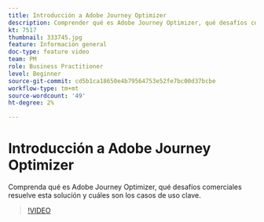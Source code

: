 ```yaml
---
title: Introducción a Adobe Journey Optimizer
description: Comprender qué es Adobe Journey Optimizer, qué desafíos comerciales resuelve esta solución y cuáles son los casos de uso clave.
kt: 7517
thumbnail: 333745.jpg
feature: Información general
doc-type: feature video
team: PM
role: Business Practitioner
level: Beginner
source-git-commit: cd5b1ca18650e4b79564753e52fe7bc00d37bcbe
workflow-type: tm+mt
source-wordcount: '49'
ht-degree: 2%

---
```



# Introducción a Adobe Journey Optimizer

Comprenda qué es Adobe Journey Optimizer, qué desafíos comerciales resuelve esta solución y cuáles son los casos de uso clave.

>[!VIDEO](https://video.tv.adobe.com/v/333745?quality=12)

